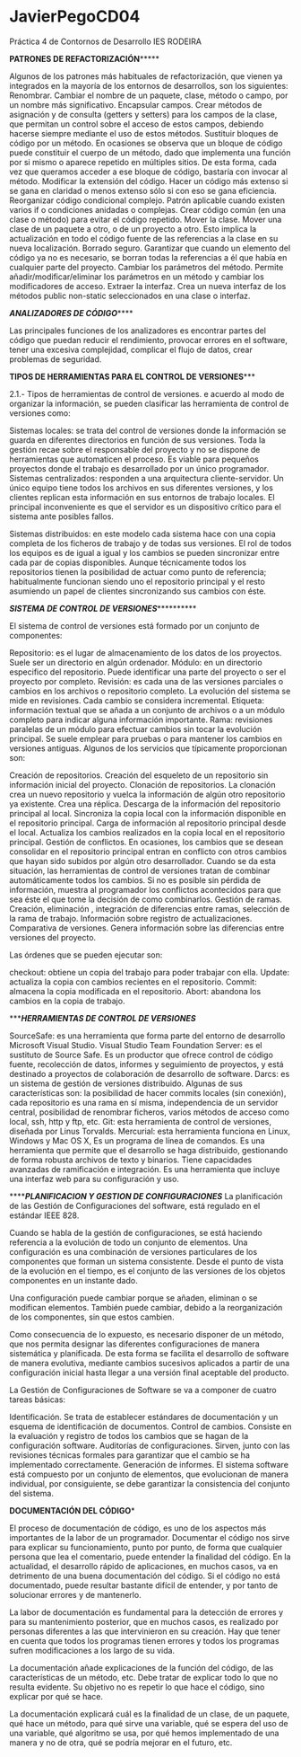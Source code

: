 # JavierPegoCD04
Práctica 4 de Contornos de Desarrollo IES RODEIRA

**************PATRONES DE REFACTORIZACIÓN*******************

Algunos de los patrones más habituales de refactorización, que vienen ya integrados en la mayoría de los entornos de desarrollos, son los siguientes:
Renombrar. Cambiar el nombre de un paquete, clase, método o campo, por un nombre más significativo.
Encapsular campos. Crear métodos de asignación y de consulta (getters y setters) para los campos de la clase, que permitan un control sobre el acceso de estos campos, debiendo hacerse siempre mediante el uso de estos métodos.
Sustituir bloques de código por un método. En ocasiones se observa que un bloque de código puede constituir el cuerpo de un método, dado que implementa una función por si mismo o aparece repetido en múltiples sitios. De esta forma, cada vez que queramos acceder a ese bloque de código, bastaría con invocar al método.
Modificar la extensión del código. Hacer un código más extenso si se gana en claridad o menos extenso sólo  si con eso se gana eficiencia.
Reorganizar código condicional complejo. Patrón aplicable cuando existen varios if o condiciones anidadas o complejas.
Crear código común (en una clase o método) para evitar el código repetido.
Mover la clase. Mover una clase de un paquete a otro, o de un proyecto a otro. Esto implica la actualización en todo el código fuente de las referencias a la clase en su nueva localización.
Borrado seguro. Garantizar que cuando un elemento del código ya no es necesario, se borran todas la referencias a él que había en cualquier parte del proyecto.
Cambiar los parámetros del método. Permite añadir/modificar/eliminar los parámetros en un método y cambiar los modificadores de acceso.
Extraer la interfaz. Crea un nueva interfaz de los métodos public non-static seleccionados en una clase o interfaz.

*****************ANALIZADORES DE CÓDIGO*********************

Las principales funciones de los analizadores es encontrar partes del código que puedan reducir el rendimiento, provocar errores en el software, tener una excesiva complejidad, complicar el flujo de datos, crear problemas de seguridad.

****************TIPOS DE HERRAMIENTAS PARA EL CONTROL DE VERSIONES*******************

2.1.- Tipos de herramientas de control de versiones.
e acuerdo al modo de organizar la información, se pueden clasificar las herramienta de control de versiones como:

Sistemas locales: se trata del control de versiones donde la información se guarda en diferentes directorios en función de sus versiones. Toda la gestión recae sobre el responsable del proyecto y no se dispone de herramientas que automaticen el proceso. Es viable para pequeños proyectos donde el trabajo es desarrollado por un único programador.
Sistemas centralizados: responden a una arquitectura cliente-servidor. Un único equipo tiene todos los archivos en sus diferentes versiones, y los clientes replican esta información en sus entornos de trabajo locales. El principal inconveniente es que el servidor es un dispositivo crítico para el sistema ante posibles fallos.
 
Sistemas distribuidos: en este modelo cada sistema hace con una copia completa de los ficheros de trabajo y de todas sus versiones. El rol de todos los equipos es de igual a igual y los cambios se pueden sincronizar entre cada par de copias disponibles. Aunque técnicamente todos los repositorios tienen la posibilidad de actuar como punto de referencia; habitualmente funcionan siendo uno el repositorio principal y el resto asumiendo un papel de clientes sincronizando sus cambios con éste.

*******************************SISTEMA DE CONTROL DE VERSIONES*****************************************

El sistema de control de versiones está formado por un conjunto de componentes:

Repositorio: es el lugar de almacenamiento de los datos de los proyectos. Suele ser un directorio en algún ordenador.
Módulo: en un directorio especifico del repositorio. Puede identificar una parte del proyecto o ser el proyecto por completo.
Revisión: es cada una de las versiones parciales o cambios en los archivos o repositorio completo. La evolución del sistema se mide en revisiones. Cada cambio se considera incremental.
Etiqueta: información textual que se añada a un conjunto de archivos o a un módulo completo para indicar alguna información importante.
Rama: revisiones paralelas de un módulo para efectuar cambios sin tocar la evolución principal. Se suele emplear para pruebas o para mantener los cambios en versiones antiguas.
Algunos de los servicios que típicamente proporcionan son:

Creación de repositorios. Creación del esqueleto de un repositorio sin información inicial del proyecto.
Clonación de repositorios. La clonación crea un nuevo repositorio y vuelca la información de algún otro repositorio ya existente. Crea una réplica.
Descarga de la información del repositorio principal al local. Sincroniza la copia local con la información disponible en el repositorio principal.
Carga de información al repositorio principal desde el local. Actualiza los cambios realizados en la copia local en el repositorio principal.
Gestión de conflictos. En ocasiones, los cambios que se desean consolidar en el repositorio principal entran en conflicto con otros cambios que hayan sido subidos por algún otro desarrollador. Cuando se da esta situación, las herramientas de control de versiones tratan de combinar automáticamente todos los cambios. Si no es posible sin pérdida de información, muestra al programador los conflictos acontecidos para que sea éste el que tome la decisión de como combinarlos.
Gestión de ramas. Creación, eliminación , integración de diferencias entre ramas, selección de la rama de trabajo.
Información sobre registro de actualizaciones.
Comparativa de versiones. Genera información sobre las diferencias entre versiones del proyecto.


Las órdenes que se pueden ejecutar son:

checkout: obtiene un copia del trabajo para poder trabajar con ella.
Update: actualiza la copia con cambios recientes en el repositorio.
Commit: almacena la copia modificada en el repositorio.
Abort: abandona los cambios en la copia de trabajo.

******************************HERRAMIENTAS DE CONTROL DE VERSIONES***************************

SourceSafe: es una herramienta que forma parte del entorno de desarrollo Microsoft Visual Studio.
Visual Studio Team Foundation Server: es el sustituto de Source Safe. Es un productor que ofrece control de código fuente, recolección de datos, informes y seguimiento de proyectos, y está destinado a proyectos de colaboración de desarrollo de software.
Darcs: es un sistema de gestión de versiones distribuido. Algunas de sus características son: la posibilidad de hacer commits locales (sin conexión), cada repositorio es una rama en sí misma, independencia de un servidor central, posibilidad de renombrar ficheros, varios métodos de acceso como local, ssh, http y ftp, etc.
Git: esta herramienta de control de versiones, diseñada por Linus Torvalds.
Mercurial: esta herramienta funciona en Linux, Windows y Mac OS X, Es un programa de línea de comandos. Es una herramienta que permite que el desarrollo se haga distribuido, gestionando de forma robusta archivos de texto y binarios. Tiene capacidades avanzadas de ramificación e integración. Es una herramienta que incluye una interfaz web para su configuración y uso.

*******************PLANIFICACION Y GESTION DE CONFIGURACIONES***************
La planificación de las Gestión de Configuraciones del software, está regulado en el estándar IEEE 828.

Cuando se habla de la gestión de configuraciones, se está haciendo referencia a la evolución de todo un conjunto de elementos. Una configuración es una combinación de versiones particulares de los componentes que forman un sistema consistente. Desde el punto de vista de la evolución en el tiempo, es el conjunto de las versiones de los objetos componentes en un instante dado.

Una configuración puede cambiar porque se añaden, eliminan o se modifican elementos. También puede cambiar, debido a la reorganización de los componentes, sin que estos cambien.

Como consecuencia de lo expuesto, es necesario disponer de un método, que nos permita designar las diferentes configuraciones de manera sistemática y planificada. De esta forma se facilita el desarrollo de software de manera evolutiva, mediante cambios sucesivos aplicados a partir de una configuración inicial hasta llegar a una versión final aceptable del producto.

La Gestión de Configuraciones de Software se va a componer de cuatro tareas básicas:

Identificación. Se trata de establecer estándares de documentación y un esquema de identificación de documentos.
Control de cambios. Consiste en la evaluación y registro de todos los cambios que se hagan de la configuración software.
Auditorías de configuraciones. Sirven, junto con las revisiones técnicas formales para garantizar que el cambio se ha implementado correctamente.
Generación de informes. El sistema software está compuesto por un conjunto de elementos, que evolucionan de manera individual, por consiguiente, se debe garantizar la consistencia del conjunto del sistema.

******************DOCUMENTACIÓN DEL CÓDIGO*******************

El proceso de documentación de código, es uno de los aspectos más importantes de la labor de un programador. Documentar el código nos sirve para explicar su funcionamiento, punto por punto, de forma que cualquier persona que lea el comentario, puede entender la finalidad del código.
En la actualidad, el desarrollo rápido de aplicaciones, en muchos casos, va en detrimento de una buena documentación del código. Si el código no está documentado, puede resultar bastante difícil de entender, y por tanto de solucionar errores y de mantenerlo.

La labor de documentación es fundamental para la detección de errores y para su mantenimiento posterior, que en muchos casos, es realizado por personas diferentes a las que intervinieron en su creación. Hay que tener en cuenta que todos los programas tienen errores y todos los programas sufren modificaciones a los largo de su vida.

La documentación añade explicaciones de la función del código, de las características de un método, etc. Debe tratar de explicar todo lo que no resulta evidente. Su objetivo no es repetir lo que hace el código, sino explicar por qué se hace.

La documentación explicará cuál es la finalidad de un clase, de un paquete, qué hace un método, para qué sirve una variable, qué se espera del uso de una variable, qué algoritmo se usa, por qué hemos implementado de una manera y no de otra, qué se podría mejorar en el futuro, etc.
